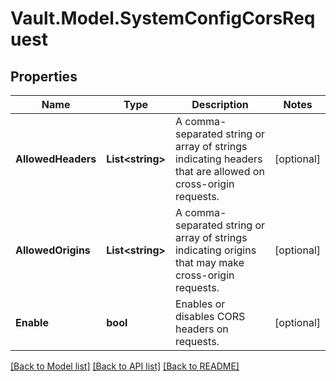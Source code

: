 # Vault.Model.SystemConfigCorsRequest

## Properties

Name | Type | Description | Notes
------------ | ------------- | ------------- | -------------
**AllowedHeaders** | **List&lt;string&gt;** | A comma-separated string or array of strings indicating headers that are allowed on cross-origin requests. | [optional] 
**AllowedOrigins** | **List&lt;string&gt;** | A comma-separated string or array of strings indicating origins that may make cross-origin requests. | [optional] 
**Enable** | **bool** | Enables or disables CORS headers on requests. | [optional] 

[[Back to Model list]](../README.md#documentation-for-models) [[Back to API list]](../README.md#documentation-for-api-endpoints) [[Back to README]](../README.md)

